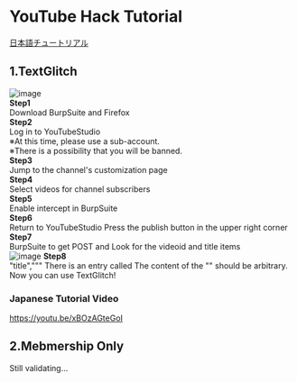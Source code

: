 # YouTube Hack Tutorial  
[日本語チュートリアル](/japanese-README.md)
## 1.TextGlitch  
![image](https://user-images.githubusercontent.com/85279289/210968779-fe86b148-33f3-4183-8e26-6eef956441ee.png)  
**Step1**  
Download BurpSuite and Firefox  
**Step2**  
Log in to YouTubeStudio  
※At this time, please use a sub-account.  
※There is a possibility that you will be banned.  
**Step3**  
Jump to the channel's customization page  
**Step4**  
Select videos for channel subscribers  
**Step5**  
Enable intercept in BurpSuite  
**Step6**  
Return to YouTubeStudio
Press the publish button in the upper right corner  
**Step7**  
BurpSuite to get POST and
Look for the videoid and title items  
![image](https://user-images.githubusercontent.com/85279289/210966367-187b493e-05b6-49ba-b04f-b7b9349fbd92.png)
**Step8**  
"title","""
There is an entry called
The content of the "" should be arbitrary.  
Now you can use TextGlitch!  
  
### Japanese Tutorial Video  
https://youtu.be/xBOzAGteGoI

## 2.Mebmership Only  
Still validating...  
